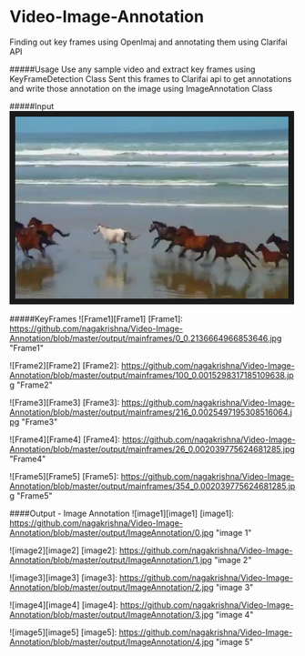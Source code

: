 # Video-Image-Annotation
Finding out key frames using OpenImaj and annotating them using Clarifai API

#####Usage
Use any sample video and extract key frames using KeyFrameDetection Class
Sent this frames to Clarifai api to get annotations and write those annotation on the image using ImageAnnotation Class


#####Input
<a href="http://www.youtube.com/watch?feature=player_embedded&v=dkaw6HKXD6U
" target="_blank"><img src="https://github.com/nagakrishna/Video-Image-Annotation/blob/master/output/mainframes/0_0.2136664966853646.jpg" 
alt="IMAGE ALT TEXT HERE" width="480" height="320" border="10" /></a>

#####KeyFrames
![Frame1][Frame1]
[Frame1]: https://github.com/nagakrishna/Video-Image-Annotation/blob/master/output/mainframes/0_0.2136664966853646.jpg "Frame1"

![Frame2][Frame2]
[Frame2]: https://github.com/nagakrishna/Video-Image-Annotation/blob/master/output/mainframes/100_0.0015298317185109638.jpg "Frame2"

![Frame3][Frame3]
[Frame3]: https://github.com/nagakrishna/Video-Image-Annotation/blob/master/output/mainframes/216_0.0025497195308516064.jpg "Frame3"

![Frame4][Frame4]
[Frame4]: https://github.com/nagakrishna/Video-Image-Annotation/blob/master/output/mainframes/26_0.002039775624681285.jpg "Frame4"

![Frame5][Frame5]
[Frame5]: https://github.com/nagakrishna/Video-Image-Annotation/blob/master/output/mainframes/354_0.002039775624681285.jpg "Frame5"

####Output - Image Annotation
![image1][image1]
[image1]: https://github.com/nagakrishna/Video-Image-Annotation/blob/master/output/ImageAnnotation/0.jpg "image 1"

![image2][image2]
[image2]: https://github.com/nagakrishna/Video-Image-Annotation/blob/master/output/ImageAnnotation/1.jpg "image 2"

![image3][image3]
[image3]: https://github.com/nagakrishna/Video-Image-Annotation/blob/master/output/ImageAnnotation/2.jpg "image 3"

![image4][image4]
[image4]: https://github.com/nagakrishna/Video-Image-Annotation/blob/master/output/ImageAnnotation/3.jpg "image 4"

![image5][image5]
[image5]: https://github.com/nagakrishna/Video-Image-Annotation/blob/master/output/ImageAnnotation/4.jpg "image 5"
